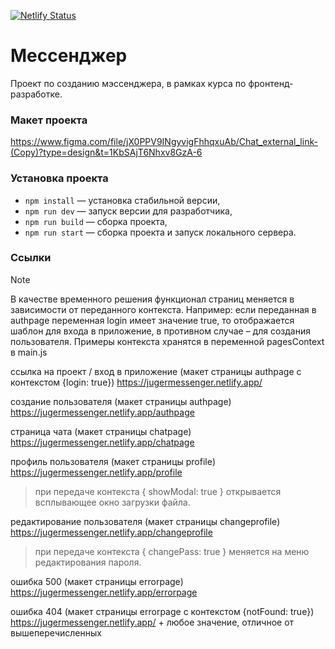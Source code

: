 [![Netlify Status](https://api.netlify.com/api/v1/badges/3182eb1c-219a-4f0a-aef6-91bf21039bf5/deploy-status)](https://app.netlify.com/sites/jugermessenger/deploys)

# Мессенджер

Проект по созданию мэссенджера, в рамках курса по фронтенд-разработке.

### Макет проекта

https://www.figma.com/file/jX0PPV9INgyvigFhhqxuAb/Chat_external_link-(Copy)?type=design&t=1KbSAjT6Nhxv8GzA-6

### Установка проекта

-   `npm install` — установка стабильной версии,
-   `npm run dev` — запуск версии для разработчика,
-   `npm run build` — сборка проекта,
-   `npm run start` — сборка проекта и запуск локального сервера.

### Ссылки

> [!NOTE]
> В качестве временного решения функционал страниц меняется в зависимости от переданного контекста. Например: если переданная в authpage переменная login имеет значение true, то отображается шаблон для входа в приложение, в противном случае – для создания пользователя. Примеры контекста хранятся в переменной pagesContext в main.js

ссылка на проект / вход в приложение (макет страницы authpage с контекстом {login: true})
https://jugermessenger.netlify.app/

создание пользователя (макет страницы authpage)
https://jugermessenger.netlify.app/authpage

страница чата (макет страницы chatpage)
https://jugermessenger.netlify.app/chatpage

профиль пользователя (макет страницы profile)
https://jugermessenger.netlify.app/profile

> при передаче контекста { showModal: true } открывается всплывающее окно загрузки файла.

редактирование пользователя (макет страницы changeprofile)
https://jugermessenger.netlify.app/changeprofile

> при передаче контекста { changePass: true } меняется на меню редактирования пароля.

ошибка 500 (макет страницы errorpage)
https://jugermessenger.netlify.app/errorpage

ошибка 404 (макет страницы errorpage с контекстом {notFound: true})
https://jugermessenger.netlify.app/ + любое значение, отличное от вышеперечисленных
